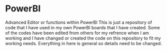 # PowerBI
Advanced Editor or functions within PowerBI
This is just a repository of code that I have used in my own PowerBI boards that I have created. 
Some of the codes have been edited from others for my refrence when I am working and I have changed or 
created the code on this repository to fit my working needs. 
Everything in here is general so details need to be changed.
